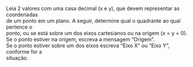Leia 2 valores com uma casa decimal (x e y), que devem representar as coordenadas  
de um ponto em um plano. A seguir, determine qual o quadrante ao qual pertence o  
ponto, ou se está sobre um dos eixos cartesianos ou na origem (x = y = 0).  
Se o ponto estiver na origem, escreva a mensagem “Origem”.  
Se o ponto estiver sobre um dos eixos escreva “Eixo X” ou “Eixo Y”, conforme for a  
situação.  